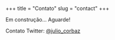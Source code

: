+++
title = "Contato"
slug = "contact"
+++

Em construção... Aguarde!

Contato Twitter: [@julio_corbaz](https://twitter.com/julio_corbaz 'Twitter')
